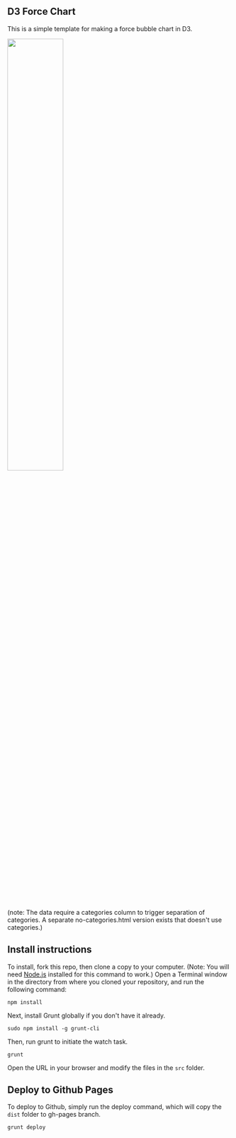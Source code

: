 ## D3 Force Chart

This is a simple template for making a force bubble chart in D3. 

<img src="https://raw.githubusercontent.com/jrue/d3-force-chart/master/screenshot.png" width="50%" height="auto" style="max-width:50%;height:auto;">

(note: The data require a categories column to trigger separation of categories. A separate no-categories.html version exists that doesn't use categories.)

## Install instructions

To install, fork this repo, then clone a copy to your computer. (Note: You will need [Node.js](https://nodejs.org/en/) installed for this command to work.) Open a Terminal window in the directory from where you cloned your repository, and run the following command:

```
npm install
```

Next, install Grunt globally if you don't have it already.

```
sudo npm install -g grunt-cli
```

Then, run grunt to initiate the watch task.

```
grunt
```

Open the URL in your browser and modify the files in the `src` folder. 

## Deploy to Github Pages

To deploy to Github, simply run the deploy command, which will copy the `dist` folder to gh-pages branch.

```
grunt deploy
```

